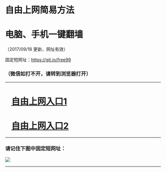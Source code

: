 ﻿# 自由上网简易方法

# 电脑、手机一键翻墙

（2017/09/18 更新，网址有效）

固定短网址：https://git.io/free99

### （微信如打不开，请转到浏览器打开）


***





# &nbsp;&nbsp; <a href="http://ft2427131886.fwq-tz1005.info/fwqtz01.html?t=091800122597 " target="_blank">自由上网入口1</a>
# &nbsp;&nbsp; <a href="http://ft1670912638.fwq-tz1006.info/fwqtz02.html?t=09180019870 " target="_blank">自由上网入口2</a>
***

### 请记住下图中固定短网址：

<img src="https://s3-us-west-2.amazonaws.com/fwq-1001/yjfq-20170905okok.png" /> 


***

